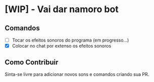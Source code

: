 # [WIP] - Vai dar namoro bot
## Comandos
- [ ] Tocar os efeitos sonoros do programa (em progresso...)
- [x] Colocar no chat por extenso os efeitos sonoros

## Como Contribuir
Sinta-se livre para adicionar novos sons e comandos criando sua PR.

